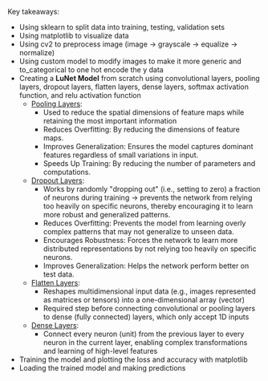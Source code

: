 Key takeaways:
- Using sklearn to split data into training, testing, validation sets
- Using matplotlib to visualize data
- Using cv2 to preprocess image (image -> grayscale -> equalize -> normalize)
- Using custom model to modify images to make it more generic and to_categorical to one hot encode the y data
- Creating a **LuNet Model** from scratch using convolutional layers, pooling layers, dropout layers, flatten layers, dense layers, softmax activation function, and relu activation function
    - <u>Pooling Layers</u>:
        - Used to reduce the spatial dimensions of feature maps while retaining the most important information
        - Reduces Overfitting: By reducing the dimensions of feature maps.
        - Improves Generalization: Ensures the model captures dominant features regardless of small variations in input.
        - Speeds Up Training: By reducing the number of parameters and computations.
    - <u>Dropout Layers</u>:
        - Works by randomly "dropping out" (i.e., setting to zero) a fraction of neurons during training -> prevents the network from relying too heavily on specific neurons, thereby encouraging it to learn more robust and generalized patterns.
        - Reduces Overfitting: Prevents the model from learning overly complex patterns that may not generalize to unseen data.
        - Encourages Robustness: Forces the network to learn more distributed representations by not relying too heavily on specific neurons.
        - Improves Generalization: Helps the network perform better on test data.
    - <u>Flatten Layers</u>:
        - Reshapes multidimensional input data (e.g., images represented as matrices or tensors) into a one-dimensional array (vector)
        - Required step before connecting convolutional or pooling layers to dense (fully connected) layers, which only accept 1D inputs
    - <u>Dense Layers</u>:
        - Connect every neuron (unit) from the previous layer to every neuron in the current layer, enabling complex transformations and learning of high-level features
- Training the model and plotting the loss and accuracy with matplotlib
- Loading the trained model and making predictions